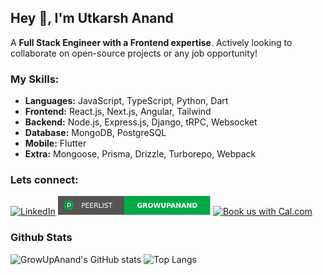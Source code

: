 ## Hey 👋, I'm Utkarsh Anand
A **Full Stack Engineer with a Frontend expertise**. Actively looking to collaborate on open-source projects or any job opportunity!

### My Skills:
- **Languages:** JavaScript, TypeScript, Python, Dart
- **Frontend:** React.js, Next.js, Angular, Tailwind
- **Backend:** Node.js, Express.js, Django, tRPC, Websocket
- **Database:** MongoDB, PostgreSQL
- **Mobile:** Flutter
- **Extra:** Mongoose, Prisma, Drizzle, Turborepo, Webpack

### Lets connect:

<a href="https://www.linkedin.com/in/utkarshanand93"><img height="30" src="https://img.shields.io/badge/linkedin-%230077B5.svg?style=for-the-badge&logo=linkedin&logoColor=white" alt="LinkedIn" /></a>
<a href="https://peerlist.io/growupanand/signup"><img height="30" src="/peerlist.svg" alt="Peerlist" /></a>
<a href="https://cal.com/growupanand/quick-chat"><img height="30" src="https://cal.com/book-with-cal-dark.svg" alt="Book us with Cal.com" /></a>



### Github Stats
![GrowUpAnand's GitHub stats](https://github-readme-stats.vercel.app/api?username=growupanand&show_icons=true&count_private=true&hide_border=true&show_owner=true&include_all_commits=true&layout=compact) ![Top Langs](https://github-readme-stats.vercel.app/api/top-langs/?username=growupanand&count_private=true&hide_border=true&layout=compact)
